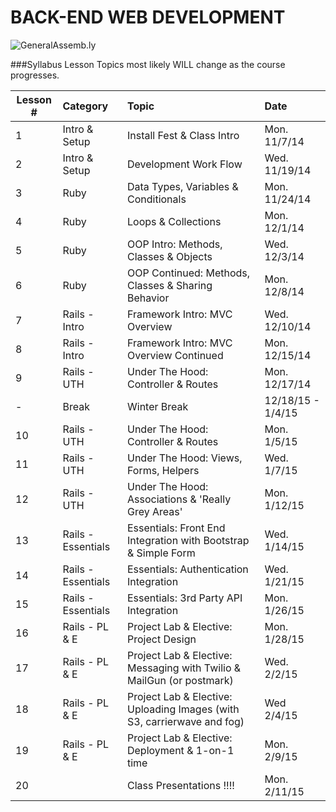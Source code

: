 BACK-END WEB DEVELOPMENT
============================

![GeneralAssemb.ly](https://github.com/generalassembly/ga-ruby-on-rails-for-devs/raw/master/images/ga.png "GeneralAssemb.ly")


###Syllabus
Lesson Topics most likely WILL change as the course progresses. 

| Lesson #    | Category| Topic| Date|
| ------------- |:--------------------------------------------------|:-------------------------------|:-------------------|
| 1 | Intro & Setup |Install Fest & Class Intro | Mon. 11/7/14| 
| 2 | Intro & Setup | Development Work Flow | Wed. 11/19/14| 
| 3 | Ruby | Data Types, Variables & Conditionals | Mon. 11/24/14|
| 4 | Ruby | Loops & Collections | Mon. 12/1/14|
| 5 | Ruby | OOP Intro: Methods, Classes & Objects| Wed. 12/3/14|
| 6 | Ruby | OOP Continued: Methods, Classes & Sharing Behavior| Mon. 12/8/14|
| 7 | Rails - Intro| Framework Intro: MVC Overview | Wed. 12/10/14|
| 8 | Rails - Intro | Framework Intro: MVC Overview Continued| Mon. 12/15/14|
| 9 | Rails - UTH| Under The Hood:  Controller & Routes| Mon. 12/17/14|
| - | Break| Winter Break | 12/18/15 - 1/4/15|
| 10 | Rails - UTH| Under The Hood:  Controller & Routes| Mon. 1/5/15|
| 11 | Rails - UTH| Under The Hood:  Views, Forms, Helpers| Wed. 1/7/15|
| 12 | Rails - UTH| Under The Hood:  Associations & 'Really Grey Areas'| Mon. 1/12/15|
| 13 | Rails - Essentials| Essentials: Front End Integration with Bootstrap & Simple Form| Wed. 1/14/15|
| 14 | Rails - Essentials| Essentials: Authentication Integration| Wed. 1/21/15|
| 15 | Rails - Essentials| Essentials: 3rd Party API Integration | Mon. 1/26/15|
| 16 | Rails - PL & E| Project Lab & Elective: Project Design | Mon. 1/28/15|
| 17 | Rails - PL & E| Project Lab & Elective: Messaging with Twilio & MailGun (or postmark)| Wed. 2/2/15|
| 18 | Rails - PL & E| Project Lab & Elective: Uploading Images (with S3, carrierwave and fog)| Wed 2/4/15|
| 19| Rails - PL & E| Project Lab & Elective: Deployment & 1-on-1 time| Mon. 2/9/15|
| 20|  | Class Presentations !!!!| Mon. 2/11/15|



















